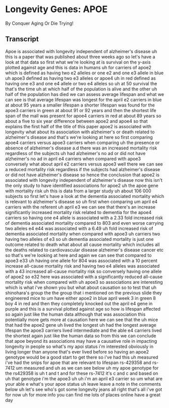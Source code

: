 # Longevity Genes: APOE

By Conquer Aging Or Die Trying! 


## Transcript

Apoe is associated with longevity independent of alzheimer's disease uh this is a paper that was published about three weeks ago so let's have a look at that data so first what we're looking at is survival on the y-axis plotted against age and this is data in humans uh for carriers of apoe2 which is defined as having two e2 alleles or one e2 and one e3 allele in blue uh apoe3 defined as having two e3 alleles or apoe4 uh in red defined as having one e3 and one e4 allele or two e4 alleles so uh at 50 survival the that's the time uh at which half of the population is alive and the other uh half of the population has died we can assess average lifespan and what we can see is that average lifespan was longest for the april e2 carriers in blue at about 95 years a smaller lifespan a shorter lifespan was found for the apoe3 carriers in green at about 91 or 92 years and then the shortest life span of the mall was present for apoe4 carriers in red at about 89 years so about a five to six year difference between apoe2 and apoe4 so that explains the first half of the title of this paper apoe2 is associated with longevity what about its association with alzheimer's or death related to alzheimer's disease and that's we're looking at here so first comparing apoe4 carriers versus apoe3 carriers when comparing uh the presence or absence of alzheimer's disease a.d there was an increased mortality risk regardless of the subjects uh had alzheimer's no ad or did not have alzheimer's no ad in april e4 carriers when compared with apoe3 conversely what about april e2 carriers versus apoe3 well there we can see a reduced mortality risk regardless if the subjects had alzheimer's disease or did not have alzheimer's disease so hence the conclusion that apoe2 is associated with longevity independent of alzheimer's disease now this isn't the only study to have identified associations for apoe2 uh the apoe gene with mortality risk uh this is data from a larger study uh about 106 000 subjects so first let's have a look at the dementia associated mortality which is relevant to alzheimer's disease so uh first when comparing um april e4 carriers with the referent uh april e3 we can see that there's an increase significantly increased mortality risk related to dementia for the apoe4 carriers so having one e4 allele is associated with a 2.33 fold increased risk of dementia associated mortality compared to 803 and even worse carrying two alleles e4 e44 was associated with a 6.49 uh fold increased risk of dementia associated mortality when compared with apoe3 uh carriers two having two alleles of e3 so uh dementia associated mortality is just one outcome related to death what about all cause mortality which includes all the deaths related to cardiovascular disease alzheimer's disease cancer etc so that's we're looking at here and again we can see that compared to apoe3 e33 uh having one allele for 804 was associated with a 10 percent increase all-cause mortality risk and having two e4 alleles was associated with a 43 increased all-cause mortality risk so conversely having one allele of apoe2 so e32 here was associated with a significantly reduced all-cause mortality risk when compared with uh apoe3 so associations are interesting which is what i've shown you but what about causation so to test that uh shinohara's group the the group that i mentioned on the previous slide they engineered mice to um have either apoe2 in blue april week 3 in green 8 boy 4 in red and then they completely knocked out the april e4 gene in purple and this is a survival plotted against age so how is lifespan affected so again just like the human data although that was association this potentially more gets more at causation here we can see that the uh mice that had the apoe2 gene uh lived the longest uh had the longest average lifespan the apoe3 carriers lived intermediate and the able e4 carriers lived the shortest again just like the human data so from this we can conclude that apoe beyond its associations may have a causative role in impacting longevity in people so what's my apoi status i'm interested obviously in living longer than anyone that's ever lived before so having an apoe2 genotype would be a good start to get there so i've had this uh measured i've had the snips for apoe that are relevant to lifespan rs-429358 and rs-7412 um measured and uh as we can see below uh my apoe genotype for the rs429358 is uh t and t and for these rs-7412 it's c and c and based on uh that genotype i'm the apoe3 uh uh i'm an april e3 carrier so um what are your able e what's your apoe status uh leave leave a note in the comments below uh let's see who's got some longevity jeans all right that's all i've got for now uh for more info you can find me lots of places online have a great day
